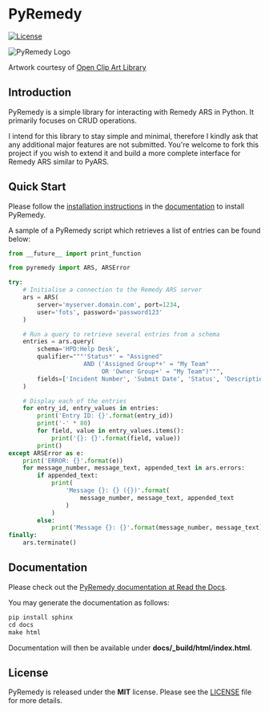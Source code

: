 # PyRemedy

[![License](https://img.shields.io/badge/license-MIT-blue.svg)](https://github.com/fgimian/pyremedy/blob/master/LICENSE)

![PyRemedy Logo](https://raw.githubusercontent.com/fgimian/pyremedy/master/images/pyremedy-logo.png)

Artwork courtesy of
[Open Clip Art Library](http://openclipart.org/detail/192888/tux-nurse-1-by-merlin2525-192888)

## Introduction

PyRemedy is a simple library for interacting with Remedy ARS in Python.  It
primarily focuses on CRUD operations.

I intend for this library to stay simple and minimal, therefore I kindly ask
that any additional major features are not submitted.  You're welcome to fork
this project if you wish to extend it and build a more complete interface for
Remedy ARS similar to PyARS.

## Quick Start

Please follow the
[installation instructions](http://pyremedy.readthedocs.io/en/latest/#installation)
in the [documentation](http://pyremedy.readthedocs.io/) to install PyRemedy.

A sample of a PyRemedy script which retrieves a list of entries can be found
below:

```python
from __future__ import print_function

from pyremedy import ARS, ARSError

try:
    # Initialise a connection to the Remedy ARS server
    ars = ARS(
        server='myserver.domain.com', port=1234,
        user='fots', password='password123'
    )

    # Run a query to retrieve several entries from a schema
    entries = ars.query(
        schema='HPD:Help Desk',
        qualifier="""'Status*' = "Assigned"
                     AND ('Assigned Group*+' = "My Team"
                          OR 'Owner Group+' = "My Team")""",
        fields=['Incident Number', 'Submit Date', 'Status', 'Description']
    )

    # Display each of the entries
    for entry_id, entry_values in entries:
        print('Entry ID: {}'.format(entry_id))
        print('-' * 80)
        for field, value in entry_values.items():
            print('{}: {}'.format(field, value))
        print()
except ARSError as e:
    print('ERROR: {}'.format(e))
    for message_number, message_text, appended_text in ars.errors:
        if appended_text:
            print(
                'Message {}: {} ({})'.format(
                    message_number, message_text, appended_text
                )
            )
        else:
            print('Message {}: {}'.format(message_number, message_text))
finally:
    ars.terminate()
```

## Documentation

Please check out the
[PyRemedy documentation at Read the Docs](http://pyremedy.readthedocs.org/).

You may generate the documentation as follows:

```python
pip install sphinx
cd docs
make html
```

Documentation will then be available under **docs/_build/html/index.html**.

## License

PyRemedy is released under the **MIT** license. Please see the
[LICENSE](https://github.com/fgimian/pyremedy/blob/master/LICENSE)
file for more details.
